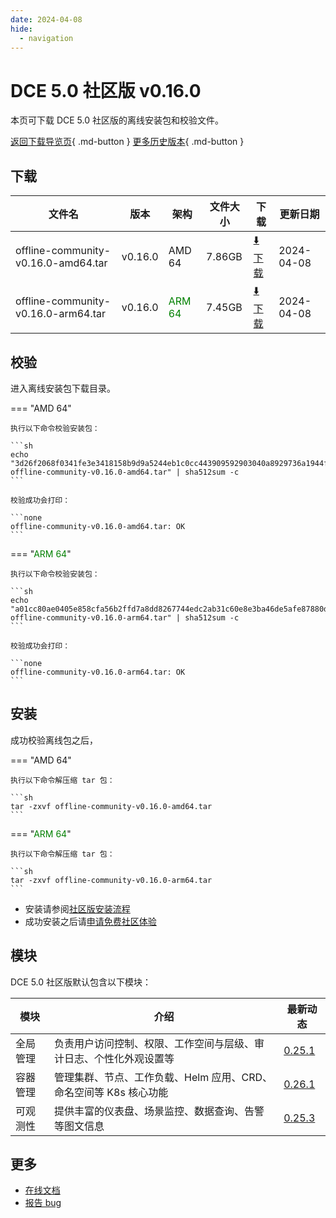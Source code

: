 ```yaml
---
date: 2024-04-08
hide:
  - navigation
---
```


# DCE 5.0 社区版 v0.16.0

本页可下载 DCE 5.0 社区版的离线安装包和校验文件。

[返回下载导览页](../index.md){ .md-button } [更多历史版本](./dce5-installer-history.md){ .md-button }

## 下载

| 文件名                      | 版本    | 架构 | 文件大小 | 下载         | 更新日期  |
| -------------------------- | ------- | --- | ------- | ---------- | -------- |
| offline-community-v0.16.0-amd64.tar | v0.16.0 | AMD 64 | 7.86GB | [:arrow_down: 下载](https://qiniu-download-public.daocloud.io/DaoCloud_Enterprise/dce5/offline-community-v0.16.0-amd64.tar) | 2024-04-08 |
| offline-community-v0.16.0-arm64.tar | v0.16.0 | <font color="green">ARM 64</font> | 7.45GB | [:arrow_down: 下载](https://qiniu-download-public.daocloud.io/DaoCloud_Enterprise/dce5/offline-community-v0.16.0-arm64.tar) | 2024-04-08 |

## 校验

进入离线安装包下载目录。

=== "AMD 64"

    执行以下命令校验安装包：

    ```sh
    echo "3d26f2068f0341fe3e3418158b9d9a5244eb1c0cc443909592903040a8929736a1944ff5ae196404fa6362e60515014d50dc6128ef65714597ff1b1cca42620b  offline-community-v0.16.0-amd64.tar" | sha512sum -c
    ```

    校验成功会打印：

    ```none
    offline-community-v0.16.0-amd64.tar: OK
    ```

=== "<font color="green">ARM 64</font>"

    执行以下命令校验安装包：

    ```sh
    echo "a01cc80ae0405e858cfa56b2ffd7a8dd8267744edc2ab31c60e8e3ba46de5afe87880d909d2157f47c2ba062380faab965d761cc7216b9031dd3e33dea7de4eb  offline-community-v0.16.0-arm64.tar" | sha512sum -c
    ```

    校验成功会打印：

    ```none
    offline-community-v0.16.0-arm64.tar: OK
    ```

## 安装

成功校验离线包之后，

=== "AMD 64"

    执行以下命令解压缩 tar 包：

    ```sh
    tar -zxvf offline-community-v0.16.0-amd64.tar
    ```

=== "<font color="green">ARM 64</font>"

    执行以下命令解压缩 tar 包：

    ```sh
    tar -zxvf offline-community-v0.16.0-arm64.tar
    ```

- 安装请参阅[社区版安装流程](../../install/community/k8s/online.md#_2)
- 成功安装之后请[申请免费社区体验](../../dce/license0.md)

## 模块

DCE 5.0 社区版默认包含以下模块：

| 模块     | 介绍            | 最新动态         |
| -------- | -------------- | -------------- |
| 全局管理 | 负责用户访问控制、权限、工作空间与层级、审计日志、个性化外观设置等      | [0.25.1](../../ghippo/intro/release-notes.md#v0251) |
| 容器管理 | 管理集群、节点、工作负载、Helm 应用、CRD、命名空间等 K8s 核心功能 | [0.26.1](../../kpanda/intro/release-notes.md#v0261) |
| 可观测性 | 提供丰富的仪表盘、场景监控、数据查询、告警等图文信息              | [0.25.3](../../insight/intro/release-notes.md#v0250)  |

## 更多

- [在线文档](../../dce/index.md)
- [报告 bug](https://github.com/DaoCloud/DaoCloud-docs/issues)
